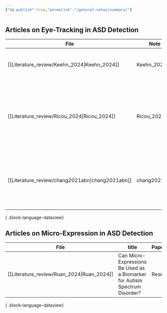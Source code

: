 ```yaml
---
{"dg-publish":true,"permalink":"/general-notes/summary/"}
---
```




## Articles on Eye-Tracking in ASD Detection

| File                                                | Note         | EyeMetrics | title                                                                                                                  | Paper_type | EyeTracking        | rate |
| --------------------------------------------------- | ------------ | ---------- | ---------------------------------------------------------------------------------------------------------------------- | ---------- | ------------------ | ---- |
| [[Literature_review/Keehn_2024\|Keehn_2024]]     | Keehn_2024   | \-         | Eye-Tracking Biomarkers and Autism Diagnosis in Primary Care                                                           | Research   | Tobii Pro Spectrum | 120  |
| [[Literature_review/Ricou_2024\|Ricou_2024]]     | Ricou_2024   | \-         | Invariant Response to Faces in ASD Unexpected Trajectory of Oculo Pupillometric Biomarkers from Childhood to Adulthood | Research   | faceLAB            | 60   |
| [[Literature_review/chang2021abn\|chang2021abn]] | chang2021abn | \-         | Computational Methods to Measure Patterns of Gaze in Toddlers With Autism Spectrum Disorder                            | \-         | \-                 | \-   |

{ .block-language-dataview}


## Articles on Micro-Expression in ASD Detection

| File                                          | title                                                                      | Paper_type |
| --------------------------------------------- | -------------------------------------------------------------------------- | ---------- |
| [[Literature_review/Ruan_2024\|Ruan_2024]] | Can Micro-Expressions Be Used as a Biomarker for Autism Spectrum Disorder? | Research   |

{ .block-language-dataview}